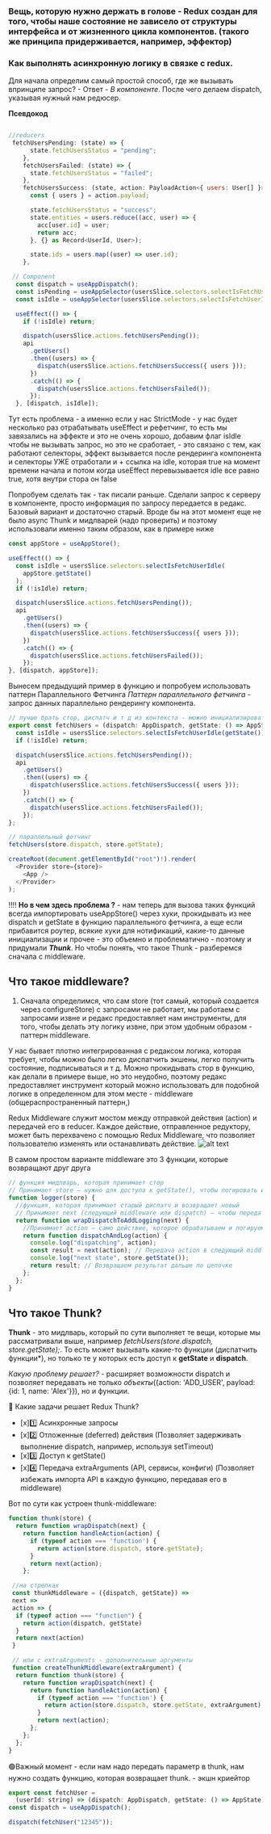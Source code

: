 ### Вещь, которую нужно держать в голове - Redux создан для того, чтобы наше состояние не зависело от структуры интерфейса и от жизненного цикла компонентов. (такого же принципа придерживается, например, эффектор)

### Как выполнять асинхронную логику в связке с redux.

Для начала определим самый простой способ, где же вызывать впринципе запрос? - Ответ - _В компоненте_.
После чего делаем dispatch, указывая нужный нам редюсер.

**Псевдокод**

```js

//reducers
 fetchUsersPending: (state) => {
      state.fetchUsersStatus = "pending";
    },
    fetchUsersFailed: (state) => {
      state.fetchUsersStatus = "failed";
    },
    fetchUsersSuccess: (state, action: PayloadAction<{ users: User[] }>) => {
      const { users } = action.payload;

      state.fetchUsersStatus = "success";
      state.entities = users.reduce((acc, user) => {
        acc[user.id] = user;
        return acc;
      }, {} as Record<UserId, User>);

      state.ids = users.map((user) => user.id);
    },

 // Component
  const dispatch = useAppDispatch();
  const isPending = useAppSelector(usersSlice.selectors.selectIsFetchUserPending);
  const isIdle = useAppSelector(usersSlice.selectors.selectIsFetchUserIdle);

  useEffect(() => {
    if (!isIdle) return;

    dispatch(usersSlice.actions.fetchUsersPending());
    api
      .getUsers()
      .then((users) => {
        dispatch(usersSlice.actions.fetchUsersSuccess({ users }));
      })
      .catch(() => {
        dispatch(usersSlice.actions.fetchUsersFailed());
      });
  }, [dispatch, isIdle]);
```

Тут есть проблема - а именно если у нас StrictMode - у нас будет несколько раз отрабатывать useEffect и рефетчинг, то есть мы завязались на эффекте и это не очень хорошо, добавим флаг isIdle чтобы не вызывать запрос, но это не сработает, - это связано с тем, как работают селекторы, эффект вызывается после рендеринга компонента и селекторы УЖЕ отработали и + ссылка на idle, которая true на момент времени начала и потом когда useEffect перевызывается idle все равно true, хотя внутри стора он false

Попробуем сделать так - так писали раньше.
Сделали запрос к серверу в компоненте, просто информация по запросу передается в редакс.
Базовый вариант и достаточно старый. Вроде бы на этот момент еще не было async Thunk и мидлварей (надо проверить) и поэтому использовали именно таким образом, как в примере ниже

```js
const appStore = useAppStore();

useEffect(() => {
  const isIdle = usersSlice.selectors.selectIsFetchUserIdle(
    appStore.getState()
  );
  if (!isIdle) return;

  dispatch(usersSlice.actions.fetchUsersPending());
  api
    .getUsers()
    .then((users) => {
      dispatch(usersSlice.actions.fetchUsersSuccess({ users }));
    })
    .catch(() => {
      dispatch(usersSlice.actions.fetchUsersFailed());
    });
}, [dispatch, appStore]);
```

Вынесем предыдущий пример в функцию и попробуем использовать паттерн Параллельного Фетчинга
_Паттерн параллельного фетчинга_ - запрос данных параллельно рендерингу компонента.

```js
// лучше брать стор, диспатч и т д из контекста - можно инициализировать в рантайме и т д, если берем стор который экспортируется, то могут быть проблемы.
export const fetchUsers = (dispatch: AppDispatch, getState: () => AppState) => {
  const isIdle = usersSlice.selectors.selectIsFetchUserIdle(getState());
  if (!isIdle) return;

  dispatch(usersSlice.actions.fetchUsersPending());
  api
    .getUsers()
    .then((users) => {
      dispatch(usersSlice.actions.fetchUsersSuccess({ users }));
    })
    .catch(() => {
      dispatch(usersSlice.actions.fetchUsersFailed());
    });
};

// параллельный фетчинг
fetchUsers(store.dispatch, store.getState);

createRoot(document.getElementById("root")!).render(
  <Provider store={store}>
    <App />
  </Provider>
);
```

‼️‼️ **Но в чем здесь проблема ?** - нам теперь для вызова таких функций всегда импортировать useAppStore() через хуки, прокидывать из нее dispatch и getState в функцию параллельного фетчинга, а еще если прибавится роутер, всякие хуки для нотификаций, какие-то данные инициализации и прочее - это объемно и проблематично - поэтому и придумали _**Thunk**_. Но чтобы понять, что такое Thunk - разберемся сначала с middleware.

## Что такое middleware?

1. Сначала определимся, что сам store (тот самый, который создается через configureStore) с запросами не работает, мы работаем с запросами извне и редакс предоставляет нам инструменты, для того, чтобы делать эту логику извне, при этом удобным образом - паттерн middleware.

У нас бывает плотно интегрированная с редаксом логика, которая требует, чтобы можно было легко диспатчить экшены, легко получить состояние, подписываться и т д. Можно прокидывать стор в функцию, как делали в примере выше, но это неудобно, поэтому редакс предоставляет инструмент который можно использовать для подобной логике в определенном для этом месте - middleware (общераспространенный паттерн,)

Redux Middleware служит мостом между отправкой действия (action) и передачей его в reducer. Каждое действие, отправленное редуктору, может быть перехвачено с помощью Redux Middleware, что позволяет пользователю изменять или останавливать действие.
![alt text](images/image-10.png)

В самом простом варианте middleware это 3 функции, которые возвращают друг друга

```js
// функция мидлварь, которая принимает стор
// Принимает store — нужно для доступа к getState(), чтобы логировать изменения
function logger(store) {
  //функция, которая принимает старый диспатч и возвращает новый
  // Принимает next (следующий middleware или dispatch) — чтобы передать действие дальше по цепочке.
  return function wrapDispatchToAddLogging(next) {
    //Принимает action — само действие, которое обрабатываем и логируем.
    return function dispatchAndLog(action) {
      console.log("dispatching", action);
      const result = next(action); // Передача action в следующий middleware или reducer
      console.log("next state", store.getState());
      return result; // Возвращаем результат дальше по цепочке
    };
  };
}
```

## Что такое Thunk?

**Thunk** - это мидлварь, который по сути выполняет те вещи, которые мы рассматривали выше, например _fetchUsers(store.dispatch, store.getState);_. То есть может вызывать какие-то функции (диспатчить функции\*), но только те у которых есть доступ к **getState** и **dispatch**.

_Какую проблему решает?_ - расширяет возможности dispatch и позволяет передавать не только _объекты_({action: 'ADD_USER', payload: {id: 1, name: 'Alex'}}), но и функции.

🎯 Какие задачи решает Redux Thunk?

- [x]1️⃣ Асинхронные запросы
- [x]2️⃣ Отложенные (deferred) действия (Позволяет задерживать выполнение dispatch, например, используя setTimeout)
- [x]3️⃣ Доступ к getState()
- [x]4️⃣ Передача extraArguments (API, сервисы, конфиги) (Позволяет избежать импорта API в каждую функцию, передавая его в middleware)

Вот по сути как устроен thunk-middleware:

```js
function thunk(store) {
  return function wrapDispatch(next) {
    return function handleAction(action) {
      if (typeof action === 'function') {
        return action(store.dispatch, store.getState);
      }
      return next(action);
    };

 //на стрелках
 const thunkMiddleware = ({dispatch, getState}) =>
 next =>
 action => {
  if (typeof action === "function") {
    return action(dispatch, getState)
  }
  return next(action)
 }

 // или с extraArguments - дополнительные аргументы
 function createThunkMiddleware(extraArgument) {
  return function thunk(store) {
    return function wrapDispatch(next) {
      return function handleAction(action) {
        if (typeof action === 'function') {
          return action(store.dispatch, store.getState, extraArgument);
        }
        return next(action);
      };
    };
  };
}
```

🟢Важный момент - если нам надо передать параметр в thunk, нам нужно создать функцию, которая возвращает thunk. - экшн криейтор

```js
export const fetchUser =
  (userId: string) => (dispatch: AppDispatch, getState: () => AppState) => {};
const dispatch = useAppDispatch();

dispatch(fetchUser("12345"));
```
